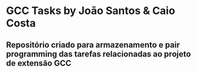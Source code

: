 # GCC Tasks by João Santos & Caio Costa
## Repositório criado para armazenamento e pair programming das tarefas relacionadas ao projeto de extensão GCC